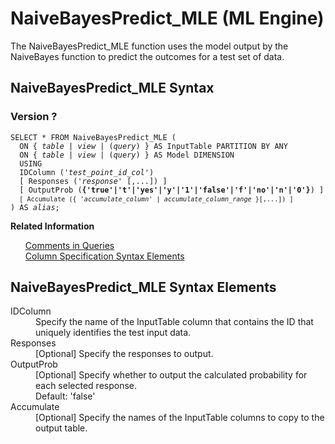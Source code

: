 <div class="nested0" aria-labelledby="ariaid-title1" topicindex="1" topicid="flg1506116560459" id="flg1506116560459"><h1 class="title topictitle1" id="ariaid-title1">NaiveBayesPredict_MLE (ML Engine)</h1><div class="body conbody">
<p class="p">The NaiveBayesPredict_MLE function uses the model output by the <span>NaiveBayes</span> function to predict the outcomes for a test set of data.</p></div><div class="topic reference nested1" aria-labelledby="ariaid-title2" topicindex="2" topicid="djr1506116663965" xml:lang="en-us" lang="en-us" id="djr1506116663965">
<h2 class="title topictitle2" id="ariaid-title2">NaiveBayesPredict_MLE Syntax</h2><div class="body refbody"><div class="section" id="djr1506116663965__section_N100AF_N10022_N10001">
<h3 class="title sectiontitle">Version ?</h3><pre class="pre codeblock" xml:space="preserve"><code>SELECT * FROM NaiveBayesPredict_MLE (
  <span>ON { <var class="keyword varname">table</var> | <var class="keyword varname">view</var> | (<var class="keyword varname">query</var>) }</span> AS InputTable PARTITION BY ANY
  <span>ON { <var class="keyword varname">table</var> | <var class="keyword varname">view</var> | (<var class="keyword varname">query</var>) }</span> AS Model DIMENSION
  USING
  IDColumn ('<var class="keyword varname">test_point_id_col</var>')
  [ Responses ('<var class="keyword varname">response</var>' [,...]) ]
  [ OutputProb (<span><b>{'true'|'t'|'yes'|'y'|'1'|'false'|'f'|'no'|'n'|'0'}</b></span>) ]
  <code class="ph codeph">[ Accumulate ({ '<var class="keyword varname">accumulate_column</var>' | <var class="keyword varname">accumulate_column_range</var> }[,...]) ]</code>
) AS <var class="keyword varname">alias</var>;</code></pre></div></div><div class="related-links"><div class="linklistheader"><p></p><b>Related Information</b></div>
<ul class="linklist linklist"><div class="linklistmember"><a href="eta1543514041091.md">Comments in Queries</a></div><div class="linklistmember"><a href="ndv1557782188375.md">Column Specification Syntax Elements</a></div></ul></div></div><div class="topic reference nested1" aria-labelledby="ariaid-title3" topicindex="3" topicid="ruv1506116762514" xml:lang="en-us" lang="en-us" id="ruv1506116762514">
<h2 class="title topictitle2" id="ariaid-title3">NaiveBayesPredict_MLE Syntax Elements</h2><div class="body refbody"><div class="section" id="ruv1506116762514__section_N10011_N1000E_N10001"><dl class="dl parml"><dt class="dt pt dlterm">IDColumn</dt><dd class="dd pd">Specify the name of the InputTable column that contains the ID that uniquely identifies the test input data.</dd><dt class="dt pt dlterm">Responses</dt><dd class="dd pd">[Optional] Specify the responses to output.</dd><dt class="dt pt dlterm">OutputProb</dt><dd class="dd pd">[Optional] Specify whether to output the calculated probability for each selected response.</dd><dd class="dd pd ddexpand">Default: 'false'</dd><dt class="dt pt dlterm">Accumulate</dt><dd class="dd pd">[Optional] Specify the names of the InputTable columns to copy to the output table.</dd></dl></div></div></div></div>
